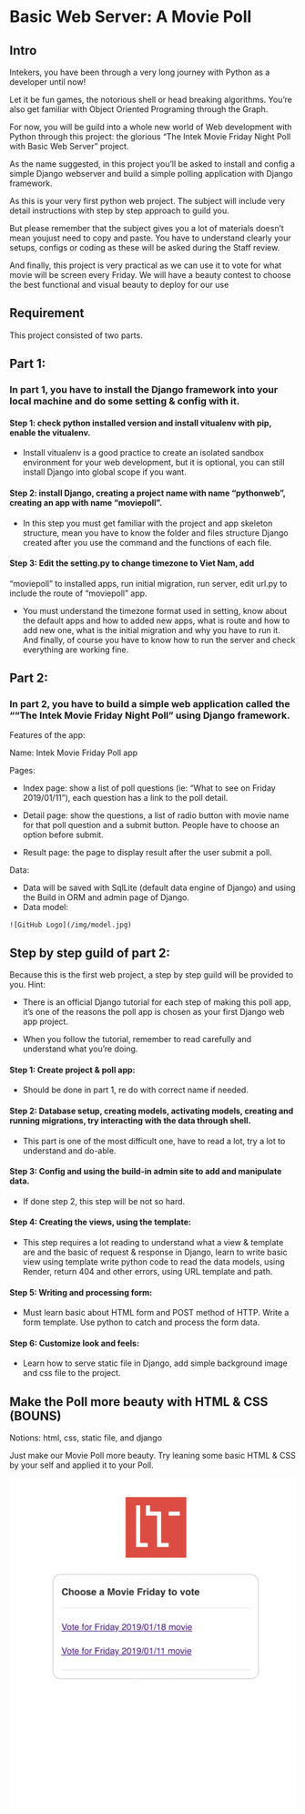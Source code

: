 # Basic Web Server: A Movie Poll

## Intro
Intekers, you have been through a very long journey with Python as a developer until now!

Let it be fun games, the notorious shell or head breaking algorithms. 
You’re also get familiar with Object Oriented Programing through the 
Graph.

For now, you will be guild into a whole new world of Web 
development with Python through this project: the glorious “The Intek 
Movie Friday Night Poll with Basic Web Server” project.

As the name suggested, in this project you’ll be asked to install and config a 
simple Django webserver and build a simple polling application with 
Django framework.

As this is your very first python web project. The subject will include very detail instructions with step by step approach to guild you.

But please remember that the subject gives you a lot of materials doesn’t mean youjust need to copy and paste. You have to understand clearly your setups, configs or coding as these will be asked during the Staff review.

And finally, this project is very practical as we can use it to vote for what movie will be screen every Friday. We will have a beauty contest to choose the best 
functional and visual beauty to deploy for our use

## Requirement
This project consisted of two parts.

## Part 1:
### In part 1, you have to install the Django framework into your local machine and do some setting & config with it.

#### Step 1: check python installed version and install vitualenv with pip, enable the vitualenv.

   - Install vitualenv is a good practice to create an isolated sandbox environment for your web development, but it is optional, you can still install Django into global scope if you want.

#### Step 2: install Django, creating a project name with name “pythonweb”, creating an app with name “moviepoll”.

   - In this step you must get familiar with the project and app skeleton structure, mean you have to know the folder and files structure Django created after you use the command and the functions of each file.

#### Step 3: Edit the setting.py to change timezone to Viet Nam, add 
“moviepoll” to installed apps, run initial migration, run server, edit 
url.py to include the route of “moviepoll” app.

   - You must understand the timezone format used in setting, know about the default apps and how to added new apps, what is route and how to add new one, what is the initial migration and why you have to run it. And finally, of course you have to know how to run the server and check everything are working fine.


## Part 2:
### In part 2, you have to build a simple web application called the ““The Intek Movie Friday Night Poll” using Django framework.

Features of the app:

Name: Intek Movie Friday Poll app

Pages:
   - Index page: show a list of poll questions (ie: “What to see on Friday 2019/01/11”), each question has a link to the poll detail.

   - Detail page: show the questions, a list of radio button with movie 
    name for that poll question and a submit button. People have to choose 
    an option before submit.
    
   - Result page: the page to display result after the user submit a poll.

Data:
   - Data will be saved with SqlLite (default data engine of Django) and using the Build in ORM and admin page of Django.
   - Data model:
        
    ![GitHub Logo](/img/model.jpg)


## Step by step guild of part 2:

Because this is the first web project, a step by step guild will be provided to you. Hint:

   - There is an official Django tutorial for each step of making this poll app, it’s one of the reasons the poll app is chosen as your first Django web app project.

   - When you follow the tutorial, remember to read carefully and understand what you’re doing.


#### Step 1: Create project & poll app:

   - Should be done in part 1, re do with correct name if needed.

#### Step 2: Database setup, creating models, activating models, creating and running migrations, try interacting with the data through shell.

   - This part is one of the most difficult one, have to read a lot, try a lot to understand and do-able.

#### Step 3: Config and using the build-in admin site to add and manipulate data.

   - If done step 2, this step will be not so hard.

#### Step 4: Creating the views, using the template:

   - This step requires a lot reading to understand what a view & template are and the basic of request & response in Django, learn to write basic view using template write python code to read the data models, using Render, return 404 and other errors, using URL template and path.

#### Step 5: Writing and processing form:

   - Must learn basic about HTML form and POST method of HTTP. Write a form template. Use python to catch and process the form data.

#### Step 6: Customize look and feels:

   - Learn how to serve static file in Django, add simple background image and css file to the project.

## Make the Poll more beauty with HTML & CSS (BOUNS)

Notions: html, css, static file, and django

Just make our Movie Poll more beauty. Try leaning some basic HTML & CSS by your self and applied it to your Poll.

![GitHub Logo](/img/bonus.gif)

